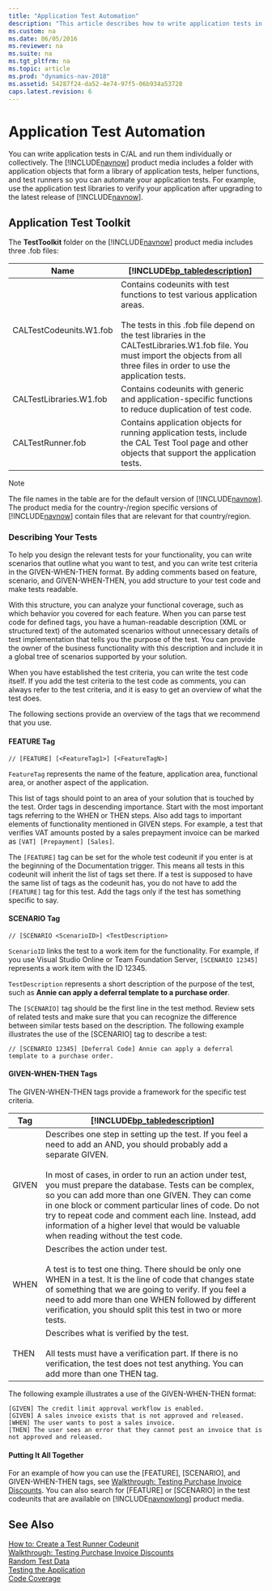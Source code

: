 ```yaml
---
title: "Application Test Automation"
description: "This article describes how to write application tests in C/AL and run them individually or collectively. A list of tags to use in tests is provided."
ms.custom: na
ms.date: 06/05/2016
ms.reviewer: na
ms.suite: na
ms.tgt_pltfrm: na
ms.topic: article
ms.prod: "dynamics-nav-2018"
ms.assetid: 54287f24-da52-4e74-97f5-06b934a53728
caps.latest.revision: 6
---
```

# Application Test Automation
You can write application tests in C/AL and run them individually or collectively. The [!INCLUDE[navnow](includes/navnow_md.md)] product media includes a folder with application objects that form a library of application tests, helper functions, and test runners so you can automate your application tests. For example, use the application test libraries to verify your application after upgrading to the latest release of [!INCLUDE[navnow](includes/navnow_md.md)].  

## Application Test Toolkit  
 The **TestToolkit** folder on the [!INCLUDE[navnow](includes/navnow_md.md)] product media includes three .fob files:  

|Name|[!INCLUDE[bp_tabledescription](includes/bp_tabledescription_md.md)]|  
|----------|---------------------------------------|  
|CALTestCodeunits.W1.fob|Contains codeunits with test functions to test various application areas.<br /><br /> The tests in this .fob file depend on the test libraries in the CALTestLibraries.W1.fob file. You must import the objects from all three files in order to use the application tests.|  
|CALTestLibraries.W1.fob|Contains codeunits with generic and application-specific functions to reduce duplication of test code.|  
|CALTestRunner.fob|Contains application objects for running application tests, include the CAL Test Tool page and other objects that support the application tests.|  

> [!NOTE]  
>  The file names in the table are for the default version of [!INCLUDE[navnow](includes/navnow_md.md)]. The product media for the country-/region specific versions of [!INCLUDE[navnow](includes/navnow_md.md)] contain files that are relevant for that country/region.  

### Describing Your Tests  
 To help you design the relevant tests for your functionality, you can write scenarios that outline what you want to test, and you can write test criteria in the GIVEN-WHEN-THEN format. By adding comments based on feature, scenario, and GIVEN-WHEN-THEN, you add structure to your test code and make tests readable.  

 With this structure, you can analyze your functional coverage, such as which behavior you covered for each feature. When you can parse test code for defined tags, you have a human-readable description \(XML or structured text\) of the automated scenarios without unnecessary details of test implementation that tells you the purpose of the test. You can provide the owner of the business functionality with this description and include it in a global tree of scenarios supported by your solution.  

 When you have established the test criteria, you can write the test code itself. If you add the test criteria to the test code as comments, you can always refer to the test criteria, and it is easy to get an overview of what the test does.  

 The following sections provide an overview of the tags that we recommend that you use.  

#### FEATURE Tag  

```  
// [FEATURE] [<FeatureTag1>] [<FeatureTagN>]  
```  

 `FeatureTag` represents the name of the feature, application area, functional area, or another aspect of the application.  

 This list of tags should point to an area of your solution that is touched by the test. Order tags in descending importance. Start with the most important tags referring to the WHEN or THEN steps. Also add tags to important elements of functionality mentioned in GIVEN steps. For example, a test that verifies VAT amounts posted by a sales prepayment invoice can be marked as `[VAT] [Prepayment] [Sales]`.  

 The `[FEATURE]` tag can be set for the whole test codeunit if you enter is at the beginning of the Documentation trigger. This means all tests in this codeunit will inherit the list of tags set there. If a test is supposed to have the same list of tags as the codeunit has, you do not have to add the `[FEATURE]` tag for this test. Add the tags only if the test has something specific to say.  

#### SCENARIO Tag  

```  
// [SCENARIO <ScenarioID>] <TestDescription>  
```  

 `ScenarioID` links the test to a work item for the functionality. For example, if you use Visual Studio Online or Team Foundation Server, `[SCENARIO 12345]` represents a work item with the ID 12345.  

 `TestDescription` represents a short description of the purpose of the test, such as **Annie can apply a deferral template to a purchase order**.  

 The `[SCENARIO]` tag should be the first line in the test method. Review sets of related tests and make sure that you can recognize the difference between similar tests based on the description. The following example illustrates the use of the \[SCENARIO\] tag to describe a test:  

```  
// [SCENARIO 12345] [Deferral Code] Annie can apply a deferral template to a purchase order.  
```  

#### GIVEN-WHEN-THEN Tags  
 The GIVEN-WHEN-THEN tags provide a framework for the specific test criteria.  

|Tag|[!INCLUDE[bp_tabledescription](includes/bp_tabledescription_md.md)]|  
|---------|---------------------------------------|  
|GIVEN|Describes one step in setting up the test. If you feel a need to add an AND, you should probably add a separate GIVEN.<br /><br /> In most of cases, in order to run an action under test, you must prepare the database. Tests can be complex, so you can add more than one GIVEN. They can come in one block or comment particular lines of code. Do not try to repeat code and comment each line. Instead, add information of a higher level that would be valuable when reading without the test code.|  
|WHEN|Describes the action under test.<br /><br /> A test is to test one thing. There should be only one WHEN in a test. It is the line of code that changes state of something that we are going to verify. If you feel a need to add more than one WHEN followed by different verification, you should split this test in two or more tests.|  
|THEN|Describes what is verified by the test.<br /><br /> All tests must have a verification part. If there is no verification, the test does not test anything. You can add more than one THEN tag.|  

 The following example illustrates a use of the GIVEN-WHEN-THEN format:  

```  
[GIVEN] The credit limit approval workflow is enabled.  
[GIVEN] A sales invoice exists that is not approved and released.  
[WHEN] The user wants to post a sales invoice.  
[THEN] The user sees an error that they cannot post an invoice that is not approved and released.  
```  

#### Putting It All Together  
 For an example of how you can use the \[FEATURE\], \[SCENARIO\], and GIVEN-WHEN-THEN tags, see [Walkthrough: Testing Purchase Invoice Discounts](Walkthrough--Testing-Purchase-Invoice-Discounts.md). You can also search for \[FEATURE\] or \[SCENARIO\] in the test codeunits that are available on [!INCLUDE[navnowlong](includes/navnowlong_md.md)] product media.  

## See Also  
 [How to: Create a Test Runner Codeunit](How-to--Create-a-Test-Runner-Codeunit.md)   
 [Walkthrough: Testing Purchase Invoice Discounts](Walkthrough--Testing-Purchase-Invoice-Discounts.md)   
 [Random Test Data](Random-Test-Data.md)   
 [Testing the Application](Testing-the-Application.md)   
 [Code Coverage](uiref/-$-N_9990-Code-Coverage-$-.md)

